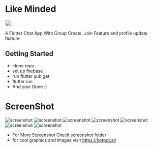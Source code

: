 # Like Minded 
<a href="https://hack36.com"> <img src="https://www.google.com/url?sa=i&url=https%3A%2F%2Fgithub.com%2Fflutter%2Fflutter%2Fblob%2Fmaster%2FREADME.md&psig=AOvVaw1uF6vYQ5Hfl0q3oJsbUelI&ust=1622705547213000&source=images&cd=vfe&ved=0CAIQjRxqFwoTCLjcn7O3-PACFQAAAAAdAAAAABAD" height=20px> </a>

A Flutter Chat App With Group Create, Join  Feature and profile update feature

## Getting Started
- clone repo 
- set up firebase
-  run flutter pub get
-  flutter run 
- And your Done :)
# ScreenShot
![screenshot](screenshot/lOUHVVx6pUEs_1024_500.png)
![screenshot](screenshot/y5y5FT0Nlpj2_1440_2880.png)
![screenshot](screenshot/7NDVpWSnJDlo_1440_2880.png)
![screenshot](screenshot/LPGmi8CqYT9H_1440_2880.png)
![screenshot](screenshot/KWmr1eMnVn76_1440_2880.png)
![screenshot](screenshot/hwdktobfXJcJ_1440_2880.png)
![screenshot](screenshot/p8giyPxI9jF1_1440_2880.png)
- For More Screenshot Check screenshot folder
- for cool graphics and images visit https://hotpot.ai/
